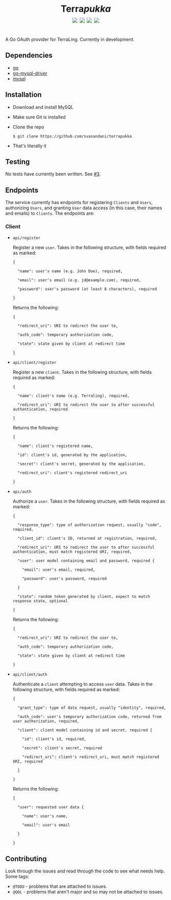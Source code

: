 <h1 align="center">Terra<i>pukka</i><br>
<img src="https://img.shields.io/github/languages/code-size/svasandani/terrapukka" />
<img src="https://img.shields.io/github/license/svasandani/terrapukka" />
<img src="https://img.shields.io/github/last-commit/svasandani/terrapukka" />
<img src="https://img.shields.io/github/go-mod/go-version/svasandani/terrapukka" />
<br>
</h1>
<br>
A Go OAuth provider for TerraLing. Currently in development.

## Dependencies
- [go](https://golang.org)
- [go-mysql-driver](https://github.com/go-sql-driver/mysql)
- [mysql](https://mysql.com)

## Installation
- Download and install MySQL
- Make sure Git is installed
- Clone the repo

  `$ git clone https://github.com/svasandani/terrapukka`

- That's literally it

## Testing
No tests have currently been written. See [#3](https://github.com/svasandani/terrapukka/issues/3).

## Endpoints
The service currently has endpoints for registering `Clients` and `Users`, authorizing `Users`, and granting `User` data access (in this case, their names and emails) to `Clients`. The endpoints are:

### Client

- `api/register`

  Register a new `user`. Takes in the following structure, with fields required as marked:
  ```
  {

    "name": user's name (e.g. John Doe), required,

    "email": user's email (e.g. jd@example.com), required,

    "password": user's password (at least 8 characters), required

  }
  ```

  Returns the following:
  ```
  {

    "redirect_uri": URI to redirect the user to,

    "auth_code": temporary authorization code,

    "state": state given by client at redirect time

  }
  ```

- `api/client/register`

  Register a new `client`. Takes in the following structure, with fields required as marked:
  ```
  {

    "name": client's name (e.g. Terraling), required,

    "redirect_uri": URI to redirect the user to after successful authentication, required

  }
  ```

  Returns the following:
  ```
  {

    "name": client's registered name,

    "id": client's id, generated by the application,

    "secret": client's secret, generated by the application,

    "redirect_uri": client's registered redirect_uri

  }
  ```

- `api/auth`

  Authorize a `user`. Takes in the following structure, with fields required as marked:
  ```
  {

    "response_type": type of authorization request, usually "code", required,

    "client_id": client's ID, returned at registration, required,

    "redirect_uri": URI to redirect the user to after successful authentication, must match registered URI, required,

    "user": user model containing email and password, required {

      "email": user's email, required,

      "password": user's password, required

    }

    "state": random token generated by client, expect to match response state, optional

  }
  ```

  Returns the following:
  ```
  {

    "redirect_uri": URI to redirect the user to,

    "auth_code": temporary authorization code,

    "state": state given by client at redirect time

  }
  ```

- `api/client/auth`

  Authenticate a `client` attempting to access `user` data. Takes in the following structure, with fields required as marked:
  ```
  {

    "grant_type": type of data request, usually "identity", required,

    "auth_code": user's temporary authorization code, returned from user authorization, required,

    "client": client model containing id and secret, required {

      "id": client's id, required,

      "secret": client's secret, required

      "redirect_uri": client's redirect_uri, must match registered URI, required

    }

  }
  ```

  Returns the following:
  ```
  {

    "user": requested user data {

      "name": user's name,

      "email": user's email

    }

  }
  ```

## Contributing
Look through the issues and read through the code to see what needs help. Some tags:
- `@TODO` - problems that are attached to issues.
- `@QOL` - problems that aren't major and so may not be attached to issues.
